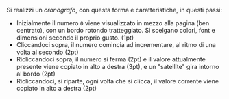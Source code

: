 Si realizzi un _cronografo_, con questa forma e caratteristiche, in questi passi:

- Inizialmente il numero `0` viene visualizzato in mezzo alla pagina (ben centrato), con un bordo rotondo tratteggiato. Si scelgano colori, font e dimensioni secondo il proprio gusto. (1pt)
- Cliccandoci sopra, il numero comincia ad incrementare, al ritmo di una volta al secondo (2pt)
- Ricliccandoci sopra, il numero si ferma (2pt) e il valore attualmente presente viene copiato in alto a destra (3pt), e un "satellite" gira intorno al bordo (2pt)
- Ricliccandoci, si riparte, ogni volta che si clicca, il valore corrente viene copiato in alto a destra (2pt)
